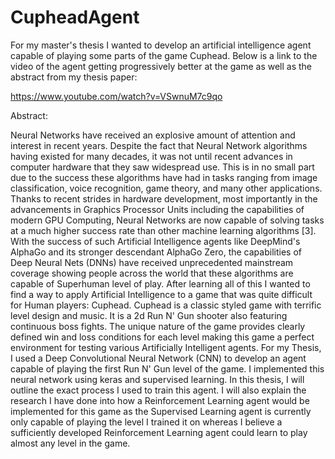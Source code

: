 # CupheadAgent
For my master's thesis I wanted to develop an artificial intelligence agent capable of playing some parts of the game Cuphead. Below is a link to the video of the agent getting progressively better at the game as well as the abstract from my thesis paper:

https://www.youtube.com/watch?v=VSwnuM7c9qo


Abstract: 


Neural Networks have received an explosive amount of attention and interest in recent years. Despite the fact that Neural Network algorithms having existed for many decades, it was not until recent advances in computer hardware that they saw widespread use. This is in no small part due to the success these algorithms have had in tasks ranging from image classification, voice recognition, game theory, and many other applications. Thanks to recent strides in hardware development, most importantly in the advancements in Graphics Processor Units including the capabilities of modern GPU Computing, Neural Networks are now capable of solving tasks at a much higher success rate than other machine learning algorithms [3]. With the success of such Artificial Intelligence agents like DeepMind's AlphaGo and its stronger descendant AlphaGo Zero, the capabilities of Deep Neural Nets (DNNs) have received unprecedented mainstream coverage showing people across the world that these algorithms are capable of Superhuman level of play. After learning all of this I wanted to find a way to apply Artificial Intelligence to a game that was quite difficult for Human players: Cuphead. Cuphead is a classic styled game with terrific level design and music. It is a 2d Run N' Gun shooter also featuring continuous boss fights. The unique nature of the game provides clearly defined win and loss conditions for each level making this game a perfect environment for testing various Artificially Intelligent agents. For my Thesis, I used a Deep Convolutional Neural Network (CNN) to develop an agent capable of playing the first Run N' Gun level of the game. I implemented this neural network using keras and supervised learning. In this thesis, I will outline the exact process I used to train this agent. I will also explain the research I have done into how a Reinforcement Learning agent would be implemented for this game as the Supervised Learning agent is currently only capable of playing the level I trained it on whereas I believe a sufficiently developed Reinforcement Learning agent could learn to play almost any level in the game.
